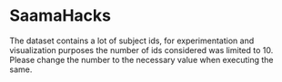 # SaamaHacks

The dataset contains a lot of subject ids, for experimentation and visualization purposes the number of ids considered was limited to 10. Please change the number to the necessary value when executing the same.
